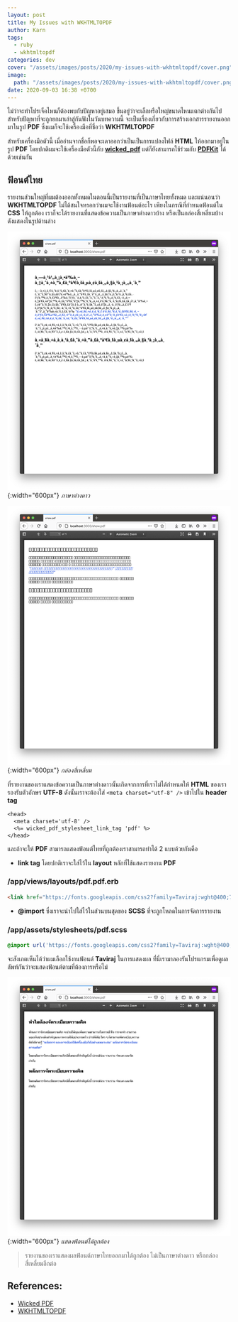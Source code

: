 ```yaml
---
layout: post
title: My Issues with WKHTMLTOPDF
author: Karn
tags:
  - ruby
  - wkhtmltopdf
categories: dev
cover: "/assets/images/posts/2020/my-issues-with-wkhtmltopdf/cover.png"
image:
  path: "/assets/images/posts/2020/my-issues-with-wkhtmltopdf/cover.png"
date: 2020-09-03 16:38 +0700
---
```

ไม่ว่าจะทำโปรเจ็คไหนก็ต้องพบกับปัญหาอยู่เสมอ ขึ้นอยู่ว่าจะเล็กหรือใหญ่ขนาดไหนแตกต่างกันไป สำหรับปัญหาที่จะถูกยกมาเล่าสู่กันฟังในวันบทความนี้ จะเป็นเรื่องเกี่ยวกับการสร้างเอกสารรายงานออกมาในรูป **PDF** ซึ่งผมก็จะใช้เครื่องมือที่ชื่อว่า **WKHTMLTOPDF**<!--more-->

สำหรับเครื่องมือตัวนี้ เมื่ออ่านจากชื่อก็พอจะเดาออกว่าเป็นเป็นการแปลงไฟล์ **HTML** ให้ออกมาอยู่ในรูป **PDF** โดยปกติผมจะใช้เครื่องมือตัวนี้กับ **[wicked_pdf](https://github.com/mileszs/wicked_pdf)** แต่ก็ยังสามารถใช้ร่วมกับ **[PDFKit](https://github.com/pdfkitpdfkit)** ได้ด้วยเช่นกัน

## ฟ้อนต์ไทย

รายงานส่วนใหญ่ที่ผมต้องออกทั้งหมดในตอนนี้เป็นรายงานที่เป็นภาษาไทยทั้งหมด และแน่นอนว่า **WKHTMLTOPDF** ไม่ได้สนใจหรอกว่าผมจะใช้งานฟ้อนต์อะไร เพียงในกรณีที่กำหนดฟ้อนต์ใน **CSS** ให้ถูกต้อง เราก็จะได้รายงานที่แสดงข้อความเป็นภาษาต่างดาวบ้าง หรือเป็นกล่องสี่เหลี่ยมบ้าง ดังแสดงในรูปด้านล่าง

![ต่างดาว](/assets/images/posts/2020/my-issues-with-wkhtmltopdf/error1.png){:width="600px"}
*ภาษาต่างดาว*

![กล่องสี่เหลี่ยม](/assets/images/posts/2020/my-issues-with-wkhtmltopdf/error2.png){:width="600px"}
*กล่องสี่เหลี่ยม*

ที่รายงานของเราแสดงข้อความเป็นภาษาต่างดาวนั้นเกิดจากการที่เราไม่ได้กำหนดให้ **HTML** ของเรารองรับตัวอักษร **UTF-8** ดังนั้นเราจะต้องใส่ `<meta charset="utf-8" />` เข้าไปใน **header tag**

```erb
<head>
  <meta charset='utf-8' />
  <%= wicked_pdf_stylesheet_link_tag 'pdf' %>
</head>
```

และถ้าจะให้ **PDF** สามารถแสดงฟ้อนต์ไทยที่ถูกต้องเราสามารถทำได้ 2 แบบด้วยกันคือ

- **link tag** โดยปกติเราจะใส่ไว้ใน **layout** หลักที่ใช้แสดงรายงาน **PDF** 

### /app/views/layouts/pdf.pdf.erb

```html
<link href="https://fonts.googleapis.com/css2?family=Taviraj:wght@400;700&display=swap" rel="stylesheet">
```

- **@import** ซึ่งเราจะนำไปใส่ไว้ในส่วนบนสุดของ **SCSS** ที่จะถูกโหลดในการจัดการรายงาน

### /app/assets/stylesheets/pdf.scss

```scss
@import url('https://fonts.googleapis.com/css2?family=Taviraj:wght@400;700&display=swap');
```

จะสังเกตเห็นได้ว่าผมเลือกใช้งานฟ้อนต์ **Taviraj** ในการแสดงผล ที่นี่เรามาลองรันโปรแกรมเพื่อดูผลลัพท์กันว่าจะแสดงฟ้อนต์ตามที่ต้องการหรือไม่

![รายงานสมบูรณ์](/assets/images/posts/2020/my-issues-with-wkhtmltopdf/success.png){:width="600px"}
*แสดงฟ้อนต์ได้ถูกต้อง*

> รายงานของเราแสดงผลฟ้อนต์ภาษาไทยออกมาได้ถูกต้อง ไม่เป็นภาษาต่างดาว หรือกล่องสี่เหลี่ยมอีกต่อ

## References:
- [Wicked PDF](https://github.com/mileszs/wicked_pdf)
- [WKHTMLTOPDF](https://wkhtmltopdf.org)
